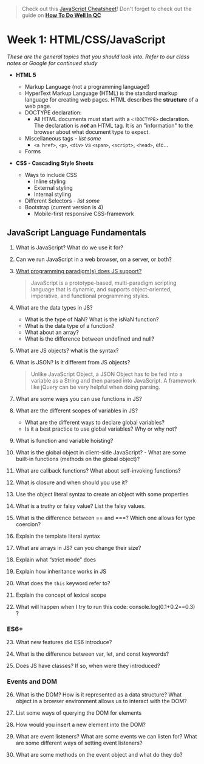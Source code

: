 > Check out this [JavaScript Cheatsheet](https://github.com/mbeaudru/modern-js-cheatsheet)!
> Don't forget to check out the guide on [**How To Do Well In QC**](https://github.com/210222-reston-java-msa/demos/blob/main/how-to-do-well-in-qc.md)

# Week 1: HTML/CSS/JavaScript
*These are the general topics that you should look into.  Refer to our class notes or Google for continued study*

- **HTML 5**
  - Markup Language (not a programming language!)
  - HyperText Markup Language (HTML) is the standard markup language for creating web pages. HTML describes the **structure** of a web page.
  - DOCTYPE declaration:
    - All HTML documents must start with a `<!DOCTYPE>` declaration. The declaration is ***not*** an HTML tag. It is an "information" to the browser about what document type to expect.
  - Miscellaneous tags - *list some*
    - `<a href>`, `<p>`, `<div>` vs `<span>`, `<script>`, `<head>`, etc...
  - Forms

- **CSS - Cascading Style Sheets**
  - Ways to include CSS
    - Inline styling
    - External styling
    - Internal styling
  - Different Selectors - *list some*
  - Bootstrap (current version is 4)
    - Mobile-first responsive CSS-framework

## JavaScript Language Fundamentals

1.  What is JavaScript? What do we use it for?

2.  Can we run JavaScript in a web browser, on a server, or both?

3.  [What programming paradigm(s) does JS support?](https://medium.com/javascript-in-plain-english/what-are-javascript-programming-paradigms-3ef0f576dfdb)
    > JavaScript is a prototype-based, multi-paradigm scripting language that is dynamic, and supports object-oriented, imperative, and functional programming styles.

4.  What are the data types in JS?
    - What is the type of NaN? What is the isNaN function?
    - What is the data type of a function?
    - What about an array?
    - What is the difference between undefined and null?

5.  What are JS objects? what is the syntax?

6.  What is JSON? Is it different from JS objects?
    > Unlike JavaScript Object, a JSON Object has to be fed into a variable as a String and then parsed into JavaScript. A framework like jQuery can be very helpful when doing parsing.

7.  What are some ways you can use functions in JS?

8.  What are the different scopes of variables in JS?
    - What are the different ways to declare global variables?
    - Is it a best practice to use global variables? Why or why not?

9.  What is function and variable hoisting?

10.  What is the global object in client-side JavaScript?
    - What are some built-in functions (methods on the global object)? 

11. What are callback functions? What about self-invoking functions?

12.  What is closure and when should you use it?

13.  Use the object literal syntax to create an object with some properties

14.  What is a truthy or falsy value? List the falsy values.

15.  What is the difference between == and ===? Which one allows for type coercion?

16.  Explain the template literal syntax

17.  What are arrays in JS? can you change their size?

18.  Explain what “strict mode” does

19.  Explain how inheritance works in JS

20.  What does the `this` keyword refer to?

21.  Explain the concept of lexical scope

22.  What will happen when I try to run this code: console.log(0.1+0.2==0.3) ?
    
### ES6+
23.  What new features did ES6 introduce?

24.  What is the difference between var, let, and const keywords?

25.  Does JS have classes? If so, when were they introduced?

### Events and DOM
26.  What is the DOM? How is it represented as a data structure? What object in a browser environment allows us to interact with the DOM?

27.  List some ways of querying the DOM for elements

28.  How would you insert a new element into the DOM?

29.  What are event listeners? What are some events we can listen for? What are some different ways of setting event listeners?

30.  What are some methods on the event object and what do they do?
